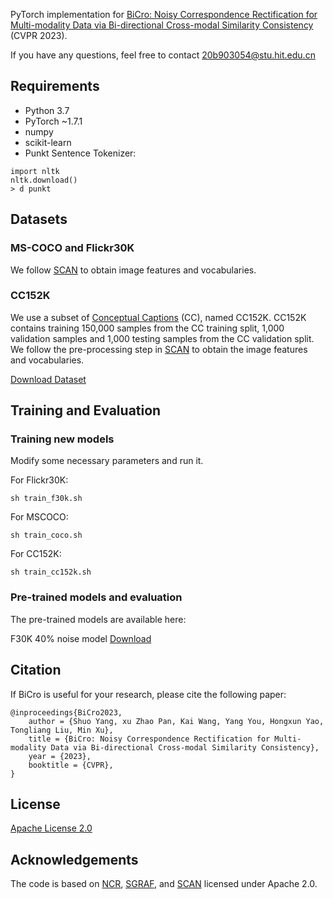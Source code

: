 
PyTorch implementation for [BiCro: Noisy Correspondence Rectification for Multi-modality Data via Bi-directional Cross-modal Similarity Consistency](https://github.com/xu5zhao/BiCro#readme) (CVPR 2023).

If you have any questions, feel free to contact 20b903054@stu.hit.edu.cn

## Requirements

- Python 3.7
- PyTorch ~1.7.1
- numpy
- scikit-learn
- Punkt Sentence Tokenizer:
  
```
import nltk
nltk.download()
> d punkt
```

## Datasets

### MS-COCO and Flickr30K
We follow [SCAN](https://github.com/kuanghuei/SCAN) to obtain image features and vocabularies.

### CC152K
We use a subset of [Conceptual Captions](https://ai.google.com/research/ConceptualCaptions) (CC), named CC152K. CC152K contains training 150,000 samples from the CC training split, 1,000 validation samples and 1,000 testing samples from the CC validation split. We follow the pre-processing step in [SCAN](https://github.com/kuanghuei/SCAN) to obtain the image features and vocabularies. 

[Download Dataset](https://ncr-paper.cdn.bcebos.com/data/NCR-data.tar)


## Training and Evaluation

### Training new models
Modify some necessary parameters and run it.

For Flickr30K:
```
sh train_f30k.sh
```

For MSCOCO:
```
sh train_coco.sh
```

For CC152K:
```
sh train_cc152k.sh
```

### Pre-trained models and evaluation
The pre-trained models are available here:

F30K 40% noise model [Download](https://1drv.ms/f/s!At35ksCBMmxRi3HSoV-3qOx2KRZC?e=AA4hKi)


## Citation
If BiCro is useful for your research, please cite the following paper:
```
@inproceedings{BiCro2023,
    author = {Shuo Yang, xu Zhao Pan, Kai Wang, Yang You, Hongxun Yao, Tongliang Liu, Min Xu},
    title = {BiCro: Noisy Correspondence Rectification for Multi-modality Data via Bi-directional Cross-modal Similarity Consistency},
    year = {2023},
    booktitle = {CVPR},
}
```

## License

[Apache License 2.0](http://www.apache.org/licenses/LICENSE-2.0)

## Acknowledgements
The code is based on [NCR](https://github.com/XLearning-SCU/2021-NeurIPS-NCR), [SGRAF](https://github.com/Paranioar/SGRAF), and [SCAN](https://github.com/kuanghuei/SCAN) licensed under Apache 2.0.
